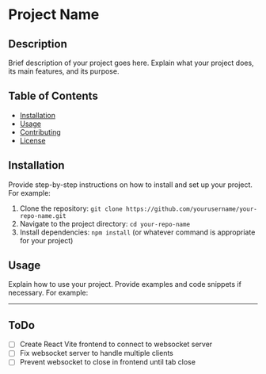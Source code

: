 # Project Name

## Description

Brief description of your project goes here. Explain what your project does, its main features, and its purpose.

## Table of Contents

- [Installation](#installation)
- [Usage](#usage)
- [Contributing](#contributing)
- [License](#license)

## Installation

Provide step-by-step instructions on how to install and set up your project. For example:

1. Clone the repository: `git clone https://github.com/yourusername/your-repo-name.git`
2. Navigate to the project directory: `cd your-repo-name`
3. Install dependencies: `npm install` (or whatever command is appropriate for your project)

## Usage

Explain how to use your project. Provide examples and code snippets if necessary. For example:

---

## ToDo

- [ ] Create React Vite frontend to connect to websocket server
- [ ] Fix websocket server to handle multiple clients
- [ ] Prevent websocket to close in frontend until tab close
